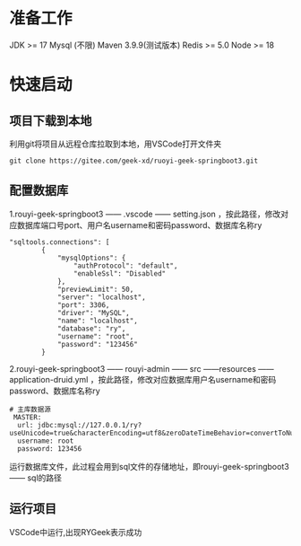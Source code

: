 # 准备工作

JDK >= 17 
Mysql (不限)
Maven 3.9.9(测试版本)
Redis >= 5.0
Node >= 18

# 快速启动

## 项目下载到本地

利用git将项目从远程仓库拉取到本地，用VSCode打开文件夹

```
git clone https://gitee.com/geek-xd/ruoyi-geek-springboot3.git
```

## 配置数据库

1.rouyi-geek-springboot3 —— .vscode —— setting.json ，按此路径，修改对应数据库端口号port、用户名username和密码password、数据库名称ry

```
"sqltools.connections": [
        {
            "mysqlOptions": {
                "authProtocol": "default",
                "enableSsl": "Disabled"
            },
            "previewLimit": 50,
            "server": "localhost",
            "port": 3306,
            "driver": "MySQL",
            "name": "localhost",
            "database": "ry",
            "username": "root",
            "password": "123456"
        }
```

2.rouyi-geek-springboot3 —— rouyi-admin —— src ——resources —— application-druid.yml ，按此路径，修改对应数据库用户名username和密码password、数据库名称ry

```
# 主库数据源
 MASTER:
  url: jdbc:mysql://127.0.0.1/ry?useUnicode=true&characterEncoding=utf8&zeroDateTimeBehavior=convertToNull&useSSL=true&serverTimezone=GMT%2B8
  username: root
  password: 123456
```

运行数据库文件，此过程会用到sql文件的存储地址，即rouyi-geek-springboot3 ——  sql的路径

## 运行项目

VSCode中运行,出现RYGeek表示成功
